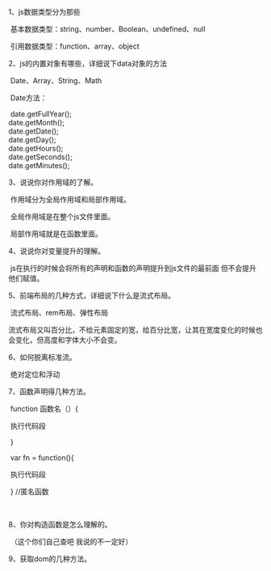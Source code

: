1、js数据类型分为那些

​		基本数据类型：string、number、Boolean、undefined、null 

​		引用数据类型：function、array、object



2、js的内置对象有哪些，详细说下data对象的方法

​		Date、Array、String、Math

​		Date方法：

​		date.getFullYear(); 		
​		date.getMonth();			
​		date.getDate();				
​		date.getDay();				
​		date.getHours();				
​		date.getSeconds();			
​		date.getMinutes();	



3、说说你对作用域的了解。

​		作用域分为全局作用域和局部作用域。

​		全局作用域是在整个js文件里面。

​		局部作用域就是在函数里面。



4、说说你对变量提升的理解。

​		js在执行的时候会将所有的声明和函数的声明提升到js文件的最前面 但不会提升他们赋值。



5、前端布局的几种方式，详细说下什么是流式布局。

​		流式布局、rem布局、弹性布局

​		流式布局又叫百分比，不给元素固定的宽，给百分比宽，让其在宽度变化的时候也会变化，但高度和字体大小不会变。



6、如何脱离标准流。

​		绝对定位和浮动



7、函数声明得几种方法。

​		function 函数名（）{

​			执行代码段

​		}



​	var fn = function(){

​			执行代码段

​		}			//匿名函数

​	

8、你对构造函数是怎么理解的。

​		（这个你们自己查吧 我说的不一定好）



9、获取dom的几种方法。